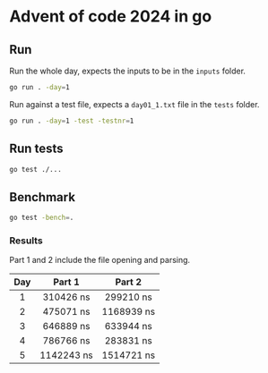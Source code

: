 # Advent of code 2024 in go

## Run

Run the whole day, expects the inputs to be in the `inputs` folder.

```bash
go run . -day=1
```

Run against a test file, expects a `day01_1.txt` file in the `tests` folder.

```bash
go run . -day=1 -test -testnr=1
```

## Run tests

```bash
go test ./...
```

## Benchmark

```bash
go test -bench=.
```

### Results

Part 1 and 2 include the file opening and parsing.

|  Day  |   Part 1   |   Part 2   |
| :---: | :--------: | :--------: |
|   1   | 310426 ns  | 299210 ns  |
|   2   | 475071 ns  | 1168939 ns |
|   3   | 646889 ns  | 633944 ns  |
|   4   | 786766 ns  | 283831 ns  |
|   5   | 1142243 ns | 1514721 ns |
